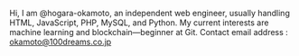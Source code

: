 Hi, I am @hogara-okamoto, an independent web engineer, usually handling HTML, JavaScript, PHP, MySQL, and Python. 
My current interests are machine learning and blockchain—beginner at Git.
Contact email address :  okamoto@100dreams.co.jp
<!---
hogara-okamoto/hogara-okamoto is a ✨ special ✨ repository because its `README.md` (this file) appears on your GitHub profile.
You can click the Preview link to take a look at your changes.
--->
